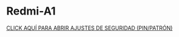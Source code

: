 # Redmi-A1

[CLICK AQUÍ PARA ABRIR AJUSTES DE SEGURIDAD (PIN/PATRÓN)](intent://com.android.settings/com.android.settings.Settings:SecuritySettings#Intent;scheme=settings;end)
